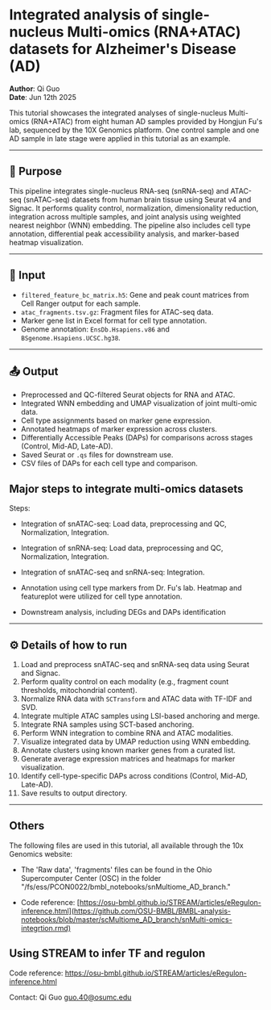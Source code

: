 # Integrated analysis of single-nucleus Multi-omics (RNA+ATAC) datasets for Alzheimer's Disease (AD)

**Author**: Qi Guo  
**Date**: Jun 12th 2025

This tutorial showcases the integrated analyses of single-nucleus Multi-omics (RNA+ATAC) from eight human AD samples provided by Hongjun Fu's lab, sequenced by the 10X Genomics platform. One control sample and one AD sample in late stage were applied in this tutorial as an example.


---

## 📘 Purpose

This pipeline integrates single-nucleus RNA-seq (snRNA-seq) and ATAC-seq (snATAC-seq) datasets from human brain tissue using Seurat v4 and Signac. It performs quality control, normalization, dimensionality reduction, integration across multiple samples, and joint analysis using weighted nearest neighbor (WNN) embedding. The pipeline also includes cell type annotation, differential peak accessibility analysis, and marker-based heatmap visualization.

---


## 📂 Input

- `filtered_feature_bc_matrix.h5`: Gene and peak count matrices from Cell Ranger output for each sample.
- `atac_fragments.tsv.gz`: Fragment files for ATAC-seq data.
- Marker gene list in Excel format for cell type annotation.
- Genome annotation: `EnsDb.Hsapiens.v86` and `BSgenome.Hsapiens.UCSC.hg38`.

---

## 📤 Output

- Preprocessed and QC-filtered Seurat objects for RNA and ATAC.
- Integrated WNN embedding and UMAP visualization of joint multi-omic data.
- Cell type assignments based on marker gene expression.
- Annotated heatmaps of marker expression across clusters.
- Differentially Accessible Peaks (DAPs) for comparisons across stages (Control, Mid-AD, Late-AD).
- Saved Seurat or `.qs` files for downstream use.
- CSV files of DAPs for each cell type and comparison.


## Major steps to integrate multi-omics datasets


Steps:

- Integration of snATAC-seq: Load data, preprocessing and QC, Normalization, Integration.

- Integration of snRNA-seq: Load data, preprocessing and QC, Normalization, Integration.

- Integration of snATAC-seq and snRNA-seq: Integration.

- Annotation using cell type markers from Dr. Fu's lab. Heatmap and featureplot were utilized for cell type annotation.

- Downstream analysis, including DEGs and DAPs identification


---

## ⚙️ Details of how to run

1. Load and preprocess snATAC-seq and snRNA-seq data using Seurat and Signac.
2. Perform quality control on each modality (e.g., fragment count thresholds, mitochondrial content).
3. Normalize RNA data with `SCTransform` and ATAC data with TF-IDF and SVD.
4. Integrate multiple ATAC samples using LSI-based anchoring and merge.
5. Integrate RNA samples using SCT-based anchoring.
6. Perform WNN integration to combine RNA and ATAC modalities.
7. Visualize integrated data by UMAP reduction using WNN embedding.
8. Annotate clusters using known marker genes from a curated list.
9. Generate average expression matrices and heatmaps for marker visualization.
10. Identify cell-type-specific DAPs across conditions (Control, Mid-AD, Late-AD).
11. Save results to output directory.

---

## Others

The following files are used in this tutorial, all available through the 10x Genomics website:

- The 'Raw data', 'fragments' files can be found in the Ohio Supercomputer Center (OSC) in the folder "/fs/ess/PCON0022/bmbl_notebooks/snMultiome_AD_branch."

- Code reference: [https://osu-bmbl.github.io/STREAM/articles/eRegulon-inference.html](https://github.com/OSU-BMBL/BMBL-analysis-notebooks/blob/master/scMultiome_AD_branch/snMulti-omics-integrtion.rmd)

## Using STREAM to infer TF and regulon

Code reference: https://osu-bmbl.github.io/STREAM/articles/eRegulon-inference.html



Contact: Qi Guo guo.40@osumc.edu
